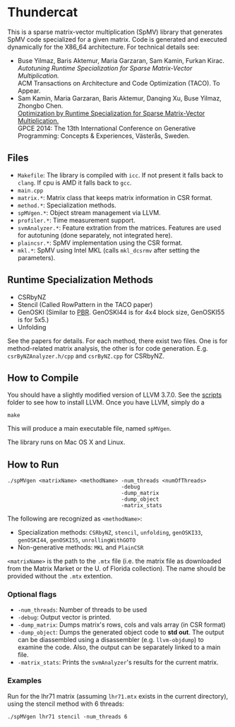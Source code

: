 # Thundercat
This is a sparse matrix-vector multiplication (SpMV) library that generates SpMV code specialized for a given matrix.
Code is generated and executed dynamically for the X86_64 architecture.
For technical details see:

* Buse Yilmaz, Baris Aktemur, Maria Garzaran, Sam Kamin, Furkan Kirac.  
  _Autotuning Runtime Specialization for Sparse Matrix-Vector Multiplication._  
  ACM Transactions on Architecture and Code Optimization (TACO). To Appear.
* Sam Kamin, Maria Garzaran, Baris Aktemur, Danqing Xu, Buse Yilmaz, Zhongbo Chen.  
  [Optimization by Runtime Specialization for Sparse Matrix-Vector Multiplication.](http://dx.doi.org/10.1145/2658761.2658773)  
  GPCE 2014: The 13th International Conference on Generative Programming: Concepts & Experiences, Västerås, Sweden.  
  
## Files

* `Makefile`: The library is compiled with `icc`. If not present it falls back to `clang`. If cpu is AMD it falls back to `gcc`.
* `main.cpp`
* `matrix.*`: Matrix class that keeps matrix information in CSR format.
* `method.*`: Specialization methods.
* `spMVgen.*`: Object stream management via LLVM.
* `profiler.*`: Time measurement support.
* `svmAnalyzer.*`: Feature extration from the matrices. Features are used for autotuning (done separately, not integrated here).
* `plaincsr.*`: SpMV implementation using the CSR format.
* `mkl.*`: SpMV using Intel MKL (calls `mkl_dcsrmv` after setting the parameters).

## Runtime Specialization Methods
 
* CSRbyNZ
* Stencil (Called RowPattern in the TACO paper)
* GenOSKI (Similar to [PBR](http://dl.acm.org/citation.cfm?id=1542294). GenOSKI44 is for 4x4 block size, GenOSKI55 is for 5x5.)
* Unfolding

See the papers for details. For each method, there exist two files. One is for method-related matrix analysis, 
the other is for code generation. E.g. `csrByNZAnalyzer.h/cpp` and `csrByNZ.cpp` for CSRbyNZ.

## How to Compile
You should have a slightly modified version of LLVM 3.7.0.
See the [scripts](scripts/) folder to see how to install LLVM.
Once you have LLVM, simply do a 

`make`

This will produce a main executable file, named `spMVgen`.

The library runs on Mac OS X and Linux. 

## How to Run
```
./spMVgen <matrixName> <methodName> -num_threads <numOfThreads>
                                    -debug
                                    -dump_matrix
                                    -dump_object
                                    -matrix_stats
```

The following are recognized as `<methodName>`:
* Specialization methods: `CSRbyNZ`, `stencil`, `unfolding`, `genOSKI33`, `genOSKI44`, `genOSKI55`, `unrollingWithGOTO`
* Non-generative methods: `MKL` and `PlainCSR`

`<matrixName>` is the path to the `.mtx` file
(i.e. the matrix file as downloaded from the Matrix Market or the U. of Florida collection).
The name should be provided without the `.mtx` extention.
 
### Optional flags
* `-num_threads`: Number of threads to be used
* `-debug`: Output vector is printed.
* `-dump_matrix`: Dumps matrix's rows, cols and vals array (in CSR format)
* `-dump_object`: Dumps the generated object code to **std out**. The output
can be diassembled using a disassembler (e.g. `llvm-objdump`) to examine the code.
Also, the output can be separately linked to a main file.
* `-matrix_stats`: Prints the `svmAnalyzer`'s results for the current matrix.

### Examples
Run for the lhr71 matrix (assuming `lhr71.mtx` exists in the current directory), using the stencil method with 6 threads:
```
./spMVgen lhr71 stencil -num_threads 6
```






